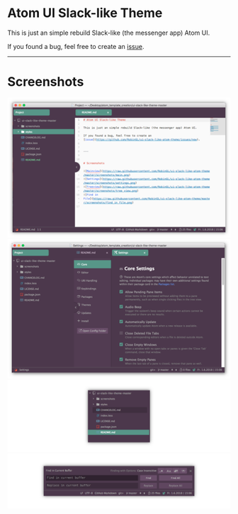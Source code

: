 # Atom UI Slack-like Theme

This is just an simple rebuild Slack-like (the messenger app) Atom UI.

If you found a bug, feel free to create an [issue](https://github.com/RobinGL/ui-slack-like-atom-theme/issues/new).


---


# Screenshots

![Mainview](https://raw.githubusercontent.com/RobinGL/ui-slack-like-atom-theme/master/screenshots/main.png)
![Settings](https://raw.githubusercontent.com/RobinGL/ui-slack-like-atom-theme/master/screenshots/settings.png)
![Treeview](https://raw.githubusercontent.com/RobinGL/ui-slack-like-atom-theme/master/screenshots/tree_view.png)
![Find in File](https://raw.githubusercontent.com/RobinGL/ui-slack-like-atom-theme/master/screenshots/find_in_file.png)
